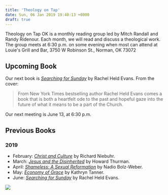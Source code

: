 ```yaml
---
title: 'Theology on Tap'
date: Sun, 06 Jan 2019 19:40:13 +0000
draft: true
---
```


Theology on Tap OK is a monthly reading group led by Mitch Randall and Randy Ridenour. Each month, we will read and discuss a theological work. The group meets at 6:30 p.m. on some evening when most can attend at Louie's Grill and Bar, 3750 W Robinson St., Norman, OK 73072

Upcoming Book
-------------

Our next book is [_Searching for Sunday_](https://www.amazon.com/Searching-Sunday-Loving-Leaving-Finding-ebook/dp/B00PWOH2CI/ref=sr_1_1?crid=20XO0RS1PW7EZ&keywords=searching+for+sunday+rachel+held+evans&qid=1559954172&s=gateway&sprefix=sear%2Caps%2C157&sr=8-1) by Rachel Held Evans. From the cover:

> From New York Times bestselling author Rachel Held Evans comes a book that is both a heartfelt ode to the past and hopeful gaze into the future of what it means to be a part of the Church.

Our next meeting is June 13, at 6:30 p.m.

Previous Books
--------------

### 2019

*   February: [_Christ and Culture_](https://www.amazon.com/Christ-Culture-Torchbooks-Richard-Niebuhr/dp/0061300039/ref=sr_1_1?ie=UTF8&qid=1549042217&sr=8-1&keywords=christ+and+culture) by Richard Niebuhr.
*   March: [_Jesus and the Disinherited_](https://www.amazon.com/Jesus-Disinherited-Howard-Thurman-ebook/dp/B005K98IU0/ref=sr_1_1?ie=UTF8&qid=1549041378&sr=8-1&keywords=jesus+disinherited) by Howard Thurman.
*   April: [_Shameless: A Sexual Reformation_](https://www.amazon.com/Shameless-Sexual-Reformation-Nadia-Bolz-Weber-ebook/dp/B07CWG1719/ref=sr_1_1?keywords=nadia+bolz&qid=1559953715&s=gateway&sr=8-1) by Nadio Bolz-Weber.
*   May: [_Economy of Grace_](https://www.amazon.com/Economy-Grace-Kathryn-Tanner-ebook/dp/B000SBJM50/ref=sr_1_1?crid=3RWVZCXW1SPF6&keywords=economy+of+grace+kathryn+tanner&qid=1559953844&s=gateway&sprefix=economy+of+grace%2Caps%2C158&sr=8-1) by Kathryn Tanner.
*   June: [_Searching for Sunday_](https://www.amazon.com/Searching-Sunday-Loving-Leaving-Finding-ebook/dp/B00PWOH2CI/ref=sr_1_1?crid=20XO0RS1PW7EZ&keywords=searching+for+sunday+rachel+held+evans&qid=1559954172&s=gateway&sprefix=sear%2Caps%2C157&sr=8-1) by Rachel Held Evans.

![](https://rlridenour.files.wordpress.com/2019/06/29216737_10216385802618852_4131265626830274560_o.jpg)

